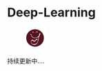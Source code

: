 # Deep-Learning
<figure class="third">
    <img src="picture/heyra.png" width="50" heigth="50"/>
</figure>

持续更新中….
